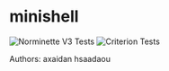 # minishell

![Norminette V3 Tests](https://github.com/hassansaadfr/minishell/workflows/norminette3/badge.svg)
![Criterion Tests](https://github.com/hassansaadfr/minishell/workflows/criterion/badge.svg)

Authors:
axaidan
hsaadaou
